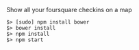 Show all your foursquare checkins on a map

```
$> [sudo] npm install bower
$> bower install
$> npm install
$> npm start
```